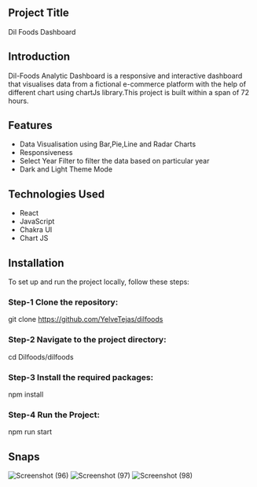 ## Project Title

Dil Foods Dashboard

## Introduction

Dil-Foods Analytic Dashboard is a responsive and interactive dashboard that visualises data from a fictional e-commerce
platform with the help of different chart using chartJs library.This project is built within a span of 72 hours.

## Features

- Data Visualisation using Bar,Pie,Line and Radar Charts
- Responsiveness
- Select Year Filter to filter the data based on particular year
- Dark and Light Theme Mode

## Technologies Used

- React
- JavaScript
- Chakra UI
- Chart JS


## Installation
To set up and run the project locally, follow these steps:

### Step-1 Clone the repository:
git clone https://github.com/YelveTejas/dilfoods

### Step-2 Navigate to the project directory:
cd Dilfoods/dilfoods

### Step-3 Install the required packages:
npm install

### Step-4 Run the Project:
npm run start

## Snaps

![Screenshot (96)](https://github.com/YelveTejas/dilfoods/assets/103955930/c2331edb-02e7-4362-a18e-dc7634ccd217)
![Screenshot (97)](https://github.com/YelveTejas/dilfoods/assets/103955930/98586bf9-18bb-4f96-9d39-5a03a330c023)
![Screenshot (98)](https://github.com/YelveTejas/dilfoods/assets/103955930/b3aa5d66-7052-4a16-aaca-b4a9c0c9e64c)

